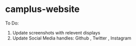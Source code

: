 # camplus-website

To Do:

1) Update screenshots with relevent displays 
2) Update Social Media handles: Github , Twitter , Instagram